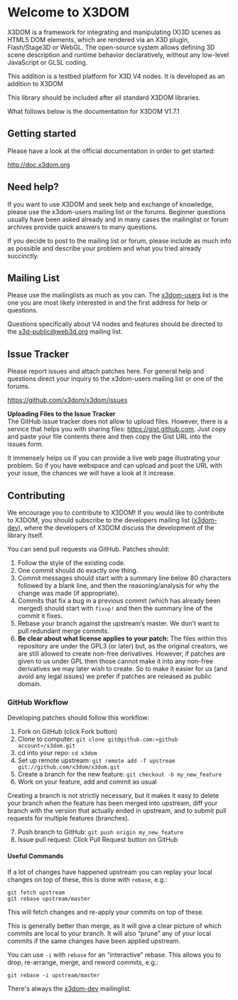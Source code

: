 Welcome to X3DOM 
================
X3DOM is a framework for integrating and manipulating (X)3D scenes as HTML5
DOM elements, which are rendered via an X3D plugin, Flash/Stage3D or WebGL.
The open-source system allows defining 3D scene description and runtime
behavior declaratively, without any low-level JavaScript or GLSL coding.

This addition is a testbed platform for X3D V4 nodes. It is developed as
an addition to X3DOM 

This library should be included after all standard X3DOM libraries.

What follows below is the documentation for X3DOM V1.7.1

Getting started
---------------
Please have a look at the official documentation in order to get started:

http://doc.x3dom.org


Need help?
----------
If you want to use X3DOM and seek help and exchange of knowledge, please use
the x3dom-users mailing list or the forums. Beginner questions usually have
been asked already and in many cases the mailinglist or forum archives provide
quick answers to many questions.

If you decide to post to the mailing list or forum, please include as much
info as possible and describe your problem and what you tried already
succinctly.


Mailing List
-------------
Please use the mailinglists as much as you can. The 
[x3dom-users][] list is the one you are most likely interested in 
and the first address for help or questions.

Questions specifically about V4 nodes and features should be directed
to the x3d-public@web3d.org mailing list.


Issue Tracker
-------------
Please report issues and attach patches here. For general help and questions
direct your inquiry to the x3dom-users mailing list or one of the forums.

https://github.com/x3dom/x3dom/issues


**Uploading Files to the Issue Tracker**   
The GitHub issue tracker does not allow to upload files. However, there is a
service that helps you with sharing files: https://gist.github.com. Just copy
and paste your file contents there and then copy the Gist URL into the
issues form.

It immensely helps us if you can provide a live web page illustrating your
problem. So if you have webspace and can upload and post the URL with your
issue, the chances we will have a look at it increase.


Contributing
------------
We encourage you to contribute to X3DOM! If you would like to contribute to
X3DOM, you should subscribe to the developers mailing list ([x3dom-dev][]), 
where the developers of X3DOM discuss the development of the library itself.

You can send pull requests via GitHub. Patches should:

  1. Follow the style of the existing code.
  2. One commit should do exactly one thing.
  3. Commit messages should start with a summary line below 80 characters 
     followed by a blank line, and then the reasoning/analysis for why the 
     change was made (if appropriate).
  4. Commits that fix a bug in a previous commit (which has already been 
     merged) should start with `fixup!` and then the summary line of the 
     commit it fixes.
  5. Rebase your branch against the upstream’s master. We don’t want to pull 
     redundant merge commits.
  6. **Be clear about what license applies to your patch:** The files within 
     this repository are under the GPL3 (or later) but, as the original 
     creators, we are still allowed to create non-free derivatives. However, 
     if patches are given to us under GPL then those cannot make it into any 
     non-free derivatives we may later wish to create. So to make it easier 
     for us (and avoid any legal issues) we prefer if patches are released as 
     public domain.


### GitHub Workflow

Developing patches should follow this workflow:

  1.  Fork on GitHub (click Fork button)
  2.  Clone to computer: `git clone git@github.com:«github account»/x3dom.git`
  3.  cd into your repo: `cd x3dom`
  4.  Set up remote upstream: `git remote add -f upstream git://github.com/x3dom/x3dom.git`
  5.  Create a branch for the new feature: `git checkout -b my_new_feature`
  6.  Work on your feature, add and commit as usual

Creating a branch is not strictly necessary, but it makes it easy to delete 
your branch when the feature has been merged into upstream, diff your branch 
with the version that actually ended in upstream, and to submit pull requests 
for multiple features (branches).

  7.  Push branch to GitHub: `git push origin my_new_feature`
  8.  Issue pull request: Click Pull Request button on GitHub

#### Useful Commands

If a lot of changes have happened upstream you can replay your local changes 
on top of these, this is done with `rebase`, e.g.:

    git fetch upstream
    git rebase upstream/master

This will fetch changes and re-apply your commits on top of these.

This is generally better than merge, as it will give a clear picture of which 
commits are local to your branch. It will also “prune” any of your local 
commits if the same changes have been applied upstream.

You can use `-i` with `rebase` for an “interactive” rebase. This allows you 
to drop, re-arrange, merge, and reword commits, e.g.:

	git rebase -i upstream/master

There's always the [x3dom-dev][] mailinglist.


[x3dom-users]:   https://lists.sourceforge.net/lists/listinfo/x3dom-users
[x3dom-dev]:     https://lists.sourceforge.net/lists/listinfo/x3dom-developers
[GPL 3]:         http://www.gnu.org/copyleft/gpl.html
